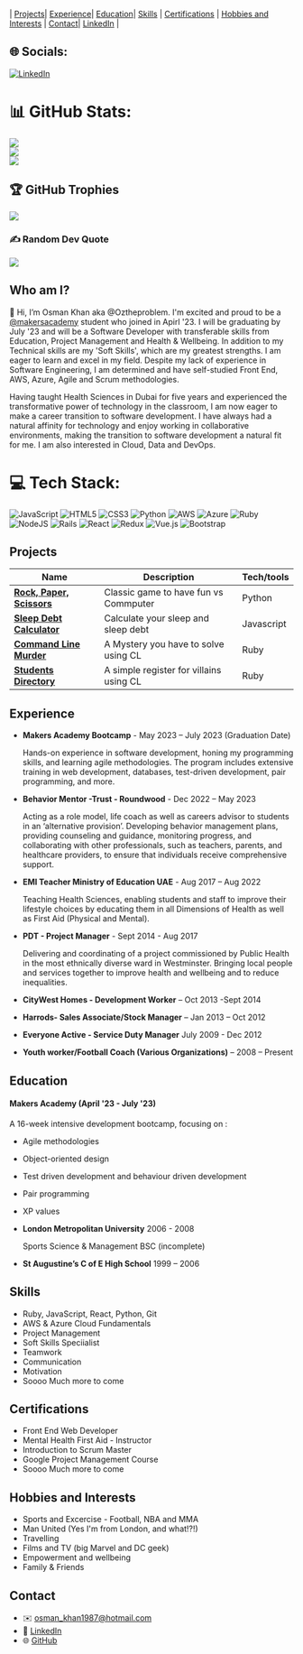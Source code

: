 | [Projects](#projects)| [Experience](#Experience)| [Education](#education)| [Skills](#skills) | [Certifications](#certifications) | [Hobbies and Interests](#hobbies-and-interests) | [Contact](#contact)| [LinkedIn](http://www.linkedin.com/in/osmankhanlife/) | 

## 🌐 Socials:
[![LinkedIn](https://img.shields.io/badge/LinkedIn-%230077B5.svg?logo=linkedin&logoColor=white)](https://linkedin.com/in/http://www.linkedin.com/in/osmankhanlife/) 


# 📊 GitHub Stats:
![](https://github-readme-stats.vercel.app/api?username=oztheproblem&theme=dark&hide_border=false&include_all_commits=true&count_private=false)<br/>
![](https://github-readme-streak-stats.herokuapp.com/?user=oztheproblem&theme=dark&hide_border=false)<br/>
![](https://github-readme-stats.vercel.app/api/top-langs/?username=oztheproblem&theme=dark&hide_border=false&include_all_commits=true&count_private=false&layout=compact)

## 🏆 GitHub Trophies
![](https://github-profile-trophy.vercel.app/?username=oztheproblem&theme=radical&no-frame=false&no-bg=true&margin-w=4)

### ✍️ Random Dev Quote
![](https://quotes-github-readme.vercel.app/api?type=horizontal&theme=radical)
## Who am I?
👋 Hi, I’m Osman Khan aka @Oztheproblem. I'm excited and proud to be a [@makersacademy](https://github.com/makersacademy) student who joined in Apirl '23. I will be graduating by July '23 and will be a Software Developer with transferable skills from Education, Project Management and Health & Wellbeing. In addition to my Technical skills are my 'Soft Skills', which are my greatest strengths. I am eager to learn and excel in my field. Despite my lack of experience in Software Engineering, I am determined and have self-studied Front End, AWS, Azure, Agile and Scrum methodologies.

Having taught Health Sciences in Dubai for five years and experienced the transformative power of technology in the classroom, I am now eager to make a career transition to software development. I have always had a natural affinity for technology and enjoy working in collaborative environments, making the transition to software development a natural fit for me. I am also interested in Cloud, Data and DevOps.

# 💻 Tech Stack:
![JavaScript](https://img.shields.io/badge/javascript-%23323330.svg?style=for-the-badge&logo=javascript&logoColor=%23F7DF1E) ![HTML5](https://img.shields.io/badge/html5-%23E34F26.svg?style=for-the-badge&logo=html5&logoColor=white) ![CSS3](https://img.shields.io/badge/css3-%231572B6.svg?style=for-the-badge&logo=css3&logoColor=white) ![Python](https://img.shields.io/badge/python-3670A0?style=for-the-badge&logo=python&logoColor=ffdd54) ![AWS](https://img.shields.io/badge/AWS-%23FF9900.svg?style=for-the-badge&logo=amazon-aws&logoColor=white) ![Azure](https://img.shields.io/badge/azure-%230072C6.svg?style=for-the-badge&logo=azure-devops&logoColor=white) ![Ruby](https://img.shields.io/badge/ruby-%23CC342D.svg?style=for-the-badge&logo=ruby&logoColor=white) ![NodeJS](https://img.shields.io/badge/node.js-6DA55F?style=for-the-badge&logo=node.js&logoColor=white) ![Rails](https://img.shields.io/badge/rails-%23CC0000.svg?style=for-the-badge&logo=ruby-on-rails&logoColor=white) ![React](https://img.shields.io/badge/react-%2320232a.svg?style=for-the-badge&logo=react&logoColor=%2361DAFB) ![Redux](https://img.shields.io/badge/redux-%23593d88.svg?style=for-the-badge&logo=redux&logoColor=white) ![Vue.js](https://img.shields.io/badge/vuejs-%2335495e.svg?style=for-the-badge&logo=vuedotjs&logoColor=%234FC08D) ![Bootstrap](https://img.shields.io/badge/bootstrap-%23563D7C.svg?style=for-the-badge&logo=bootstrap&logoColor=white)

## Projects

| Name                           | Description                            | Tech/tools        |
| ------------------------------ | -------------------------------------- | ----------------- |
| **[Rock, Paper, Scissors](https://github.com/Oztheproblem/Rock-paper-scissors-python.git)**   | Classic game to have fun vs Commputer  | Python            |
| **[Sleep Debt Calculator](https://github.com/Oztheproblem/Sleep-Debt-Calculator.git)**    | Calculate your sleep and sleep debt    | Javascript        |
| **[Command Line Murder](https://github.com/Oztheproblem/clmystery.git)**      | A Mystery you have to solve using CL   | Ruby              |
| **[Students Directory](https://github.com/Oztheproblem/student-directory.git)**       | A simple register for villains using CL| Ruby              |

## Experience

- **Makers Academy Bootcamp** - May 2023 – July 2023 (Graduation Date)

  Hands-on experience in software development, honing my programming skills, and learning agile methodologies. The program includes extensive training in web development, databases, test-driven development, pair programming, and more.

- **Behavior Mentor -Trust - Roundwood** - Dec 2022 – May 2023

  Acting as a role model, life coach as well as careers advisor to students in an ‘alternative provision’. Developing behavior management plans, providing counseling and guidance, monitoring progress, and collaborating with other professionals, such as teachers, parents, and healthcare providers, to ensure that individuals receive comprehensive support.

- **EMI Teacher Ministry of Education UAE** - Aug 2017 – Aug 2022

  Teaching Health Sciences, enabling students and staff to improve their lifestyle choices by educating them in all Dimensions of Health as well as First Aid (Physical and Mental).

- **PDT - Project Manager** - Sept 2014 - Aug 2017

  Delivering and coordinating of a project commissioned by Public Health in the most ethnically diverse ward in Westminster. Bringing local people and services together to improve health and wellbeing and to reduce inequalities.

- **CityWest Homes - Development Worker** – Oct 2013 -Sept 2014

- **Harrods- Sales Associate/Stock Manager** – Jan 2013 – Oct 2012

- **Everyone Active - Service Duty Manager** July 2009 - Dec 2012

- **Youth worker/Football Coach (Various Organizations)** – 2008 – Present

## Education

#### Makers Academy (April '23 - July '23)

A 16-week intensive development bootcamp, focusing on :

- Agile methodologies
- Object-oriented design
- Test driven development and behaviour driven development
- Pair programming
- XP values

- **London Metropolitan University** 2006 - 2008

  Sports Science & Management BSC (incomplete)

- **St Augustine’s C of E High School** 1999 – 2006

## Skills

- Ruby, JavaScript, React, Python, Git
- AWS & Azure Cloud Fundamentals
- Project Management
- Soft Skills Speciialist
- Teamwork
- Communication
- Motivation
- Soooo Much more to come

## Certifications

- Front End Web Developer
- Mental Health First Aid - Instructor
- Introduction to Scrum Master
- Google Project Management Course
- Soooo Much more to come

## Hobbies and Interests

- Sports and Excercise - Football, NBA and MMA
- Man United (Yes I'm from London, and what!?!)
- Travelling 
- Films and TV (big Marvel and DC geek)
- Empowerment and wellbeing
- Family & Friends

## Contact

- ✉️ osman_khan1987@hotmail.com
- 💼 [LinkedIn](https://www.linkedin.com/in/osmankhanlife/)
- 🌐 [GitHub](https://github.com/Oztheproblem)
